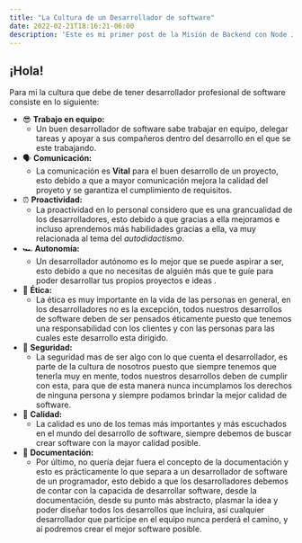 ```yaml
---
title: "La Cultura de un Desarrollador de software"
date: 2022-02-21T18:16:21-06:00
description: 'Este es mi primer post de la Misión de Backend con Node JS de Launch X.'
---
```



## ¡Hola!
Para mi la cultura que debe de tener desarrollador profesional de software consiste en lo siguiente:

- 😎 **Trabajo en equipo:** 
  - Un buen desarrollador de software sabe trabajar en equipo, delegar tareas y apoyar a sus compañeros dentro del desarrollo en el que se este trabajando.
- 🗣️ **Comunicación:** 
  - La comunicación es **Vital** para el buen desarrollo de un proyecto, esto debido a que a mayor comunicación mejora la calidad del proyeto y se garantiza el cumplimiento de requisitos.
- ⏰ **Proactividad:** 
  - La proactividad en lo personal considero que es una grancualidad de los desarrolladores, esto debido a que gracias a ella mejoramos e incluso aprendemos más habilidades gracias a ella, va muy relacionada al tema del *autodidactismo*.
- 🏎️ **Autonomía:** 
  - Un desarrollador autónomo es lo mejor que se puede aspirar a ser, esto debido a que no necesitas de alguién más que te guíe para poder desarrollar tus propios proyectos e ideas .
- 👀 **Ética:** 
  - La ética es muy importante en la vida de las personas en general, en los desarrolladores no es la excepción, todos nuestros desarrollos de software deben de ser pensados éticamente puesto que tenemos una responsabilidad con los clientes y con las personas para las cuales este desarrollo esta dirigido.
- 🔐 **Seguridad:** 
  - La seguridad mas de ser algo con lo que cuenta el desarrollador, es parte de la cultura de nosotros puesto que siempre tenemos que tenerla muy en mente, todos nuestros desarrollos deben de cumplir con esta, para que de esta manera nunca incumplamos los derechos de ninguna persona y siempre podamos brindar la mejor calidad de software.
- 💯 **Calidad:**
  - La calidad es uno de los temas más importantes y más escuchados en el mundo del desarrollo de software, siempre debemos de buscar crear software con la mayor calidad posible.
- 📄 **Documentación:**
  - Por último, no quería dejar fuera el concepto de la documentación y esto es prácticamente lo que separa a un desarrollador de software de un programador, esto debido a que los desarrolladores debemos de contar con la capacida de desarrollar software, desde la documentación, desde su punto más abstracto, plasmar la idea y poder diseñar todos los desarrollos que incluira, así cualquier desarrollador que participe en el equipo nunca perderá el camino, y aí podremos crear el mejor software posible. 

